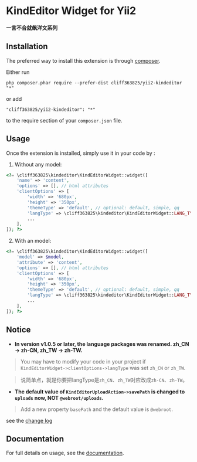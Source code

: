 KindEditor Widget for Yii2
==========================
**一言不合就飙洋文系列**

Installation
------------

The preferred way to install this extension is through [composer](http://getcomposer.org/download/).

Either run

```
php composer.phar require --prefer-dist cliff363825/yii2-kindeditor "*"
```

or add

```
"cliff363825/yii2-kindeditor": "*"
```

to the require section of your `composer.json` file.


Usage
-----

Once the extension is installed, simply use it in your code by  :

1) Without any model:

```php
<?= \cliff363825\kindeditor\KindEditorWidget::widget([
    'name' => 'content',
    'options' => [], // html attributes
    'clientOptions' => [
        'width' => '680px',
        'height' => '350px',
        'themeType' => 'default', // optional: default, simple, qq
        'langType' => \cliff363825\kindeditor\KindEditorWidget::LANG_TYPE_ZH_CN, // optional: ar, en, ko, ru, zh-CN, zh-TW
        ...
    ],
]); ?>
```

2) With an model:

```php
<?= \cliff363825\kindeditor\KindEditorWidget::widget([
    'model' => $model,
    'attribute' => 'content',
    'options' => [], // html attributes
    'clientOptions' => [
        'width' => '680px',
        'height' => '350px',
        'themeType' => 'default', // optional: default, simple, qq
        'langType' => \cliff363825\kindeditor\KindEditorWidget::LANG_TYPE_ZH_CN, // optional: ar, en, ko, ru, zh-CN, zh-TW
        ...
    ],
]); ?>
```

Notice
------
- **In version v1.0.5 or later, the language packages was renamed. zh_CN -> zh-CN, zh_TW -> zh-TW.**

>You may have to modify your code in your project if `KindEditorWidget->clientOptions->langType` was set `zh_CN` or `zh_TW`.

>说简单点，就是你要把langType是`zh_CN`、`zh_TW`对应改成`zh-CN`、`zh-TW`。

- **The default value of `KindEditorUploadAction->savePath` is changed to `uploads` now, NOT `@webroot/uploads`.**

>Add a new property `basePath` and the default value is `@webroot`.

see the [change log](https://github.com/cliff363825/yii2-kindeditor/blob/master/CHANGELOG.md)

Documentation
-------------
For full details on usage, see the [documentation](http://kindeditor.net/doc.php).